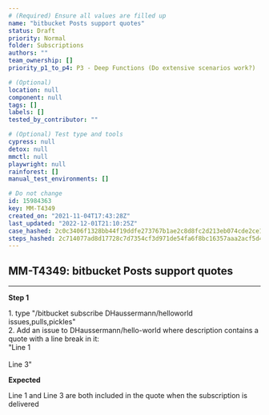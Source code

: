 ```yaml
---
# (Required) Ensure all values are filled up
name: "bitbucket Posts support quotes"
status: Draft
priority: Normal
folder: Subscriptions
authors: ""
team_ownership: []
priority_p1_to_p4: P3 - Deep Functions (Do extensive scenarios work?)

# (Optional)
location: null
component: null
tags: []
labels: []
tested_by_contributor: ""

# (Optional) Test type and tools
cypress: null
detox: null
mmctl: null
playwright: null
rainforest: []
manual_test_environments: []

# Do not change
id: 15984363
key: MM-T4349
created_on: "2021-11-04T17:43:28Z"
last_updated: "2022-12-01T21:10:25Z"
case_hashed: 2c0c3406f1328bb44f19ddfe273767b1ae2c8d8fc2d213eb074cde2ce16df545745b12ce139f9d636f7b07b9bab59956
steps_hashed: 2c714077ad8d17728c7d7354cf3d971de54fa6f8bc16357aaa2acf5d469c78c6318b4b3a86b22e301c608e735f753e40
---
```


<!-- (Auto-generated) Based on frontmatter's "key" and "name" -->

## MM-T4349: bitbucket Posts support quotes

---

**Step 1**

1\. type "/bitbucket subscribe DHaussermann/helloworld issues,pulls,pickles"\
2\. Add an issue to DHaussermann/hello-world where description contains a quote with a line break in it:\
"Line 1\
\
Line 3"

**Expected**

Line 1 and Line 3 are both included in the quote when the subscription is delivered
